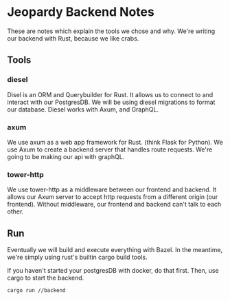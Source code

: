 # Jeopardy Backend Notes

These are notes which explain the tools we chose and why. We're writing our backend with Rust, because we like crabs.

## Tools

### diesel
Disel is an ORM and Querybuilder for Rust. It allows us to connect to and interact with our PostgresDB. We will be using diesel migrations to format our database. Diesel works with Axum, and GraphQL.

### axum
We use axum as a web app framework for Rust. (think Flask for Python). We use Axum to create a backend server that handles route requests. We're going to be making our api with graphQL.

### tower-http

We use tower-http as a middleware between our frontend and backend. It allows our Axum server to accept http requests from a different origin (our frontend). Without middleware, our frontend and backend can't talk to each other.

## Run

Eventually we will build and execute everything with Bazel. In the meantime, we're simply using rust's builtin cargo build tools.

If you haven't started your postgresDB with docker, do that first. Then, use cargo to start the backend.

```sh
cargo run //backend
```